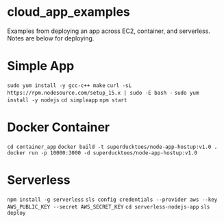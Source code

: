 # cloud_app_examples
Examples from deploying an app across EC2, container, and serverless. Notes are below for deploying.
# Simple App
```sudo yum install -y gcc-c++ make```
```curl -sL https://rpm.nodesource.com/setup_15.x | sudo -E bash -```
```sudo yum install -y nodejs```
```cd simpleapp```
```npm start```

# Docker Container
```cd container_app```
```docker build -t superducktoes/node-app-hostup:v1.0 .```
```docker run -p 10000:3000 -d superducktoes/node-app-hostup:v1.0```

# Serverless
```npm install -g serverless```
```sls config credentials --provider aws --key AWS_PUBLIC_KEY --secret AWS_SECRET_KEY```
```cd serverless-nodejs-app```
```sls deploy```